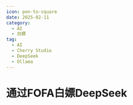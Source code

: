 ```yaml
---
icon: pen-to-square
date: 2025-02-11
category:
  - AI
  - 白嫖
tag:
  - AI
  - Cherry Studio
  - DeepSeek
  - Ollama
---
```

# 通过FOFA白嫖DeepSeek
